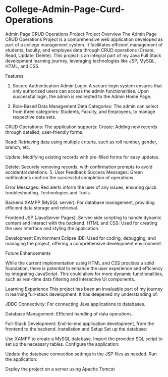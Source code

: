 # College-Admin-Page-Curd-Operations
Admin Page CRUD Operations Project
Project Overview
The Admin Page CRUD Operations Project is a comprehensive web application developed as part of a college management system. It facilitates efficient management of students, faculty, and employee data through CRUD operations (Create, Read, Update, Delete). This project is an integral part of my Java Full Stack development learning journey, leveraging technologies like JSP, MySQL, HTML, and CSS.

Features

1. Secure Authentication
Admin Login: A secure login system ensures that only authorized users can access the admin functionalities. Upon successful login, the admin is redirected to the Admin Home Page.

3. Role-Based Data Management
Data Categories: The admin can select from three categories: Students, Faculty, and Employees, to manage respective data sets.

CRUD Operations: 
The application supports:
Create: Adding new records through detailed, user-friendly forms.

Read: Retrieving data using multiple criteria, such as roll number, gender, branch, etc.

Update: Modifying existing records with pre-filled forms for easy updates.

Delete: Securely removing records, with confirmation prompts to avoid accidental deletions.
5. User Feedback
Success Messages: Green notifications confirm the successful completion of operations.

Error Messages: Red alerts inform the user of any issues, ensuring quick troubleshooting.
Technologies and Tools

Backend
XAMPP (MySQL server): For database management, providing efficient data storage and retrieval.

Frontend
JSP (JavaServer Pages): Server-side scripting to handle dynamic content and interact with the backend.
HTML and CSS: Used for creating the user interface and styling the application.

Development Environment
Eclipse IDE: Used for coding, debugging, and managing the project, offering a comprehensive development environment.

Future Enhancements

While the current implementation using HTML and CSS provides a solid foundation, there is potential to enhance the user experience and efficiency by integrating JavaScript. This could allow for more dynamic functionalities, such as real-time data filtering and interactive UI components.

Learning Experience
This project has been an invaluable part of my journey in learning full-stack development. It has deepened my understanding of:

JDBC Connectivity: For connecting Java applications to databases.

Database Management: Efficient handling of data operations.

Full-Stack Development: End-to-end application development, from the frontend to the backend.
Installation and Setup
Set up the database:

Use XAMPP to create a MySQL database.
Import the provided SQL script to set up the necessary tables.
Configure the application:

Update the database connection settings in the JSP files as needed.
Run the application:

Deploy the project on a server using Apache Tomcat
